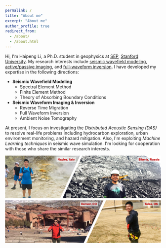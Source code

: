 ```yaml
---
permalink: /
title: "About me"
excerpt: "About me"
author_profile: true
redirect_from: 
  - /about/
  - /about.html
---
```


<!-- I obtained my M.S. degree in geophysics from the University of Science and Technology of China. Before that, I did my B.S. degree in geophysics at the China University of Petroleum (East China) and the University of Tulsa. 
-->

Hi, I'm Haipeng Li, a Ph.D. student in geophysics at [SEP](https://sep.sites.stanford.edu/), [Stanford University](https://www.stanford.edu/). My research interests include [seismic wavefield modeling](https://www.imagex.ltd/research/research-1/), [active/passive imaging](https://www.imagex.ltd/research/research-2/), and [full-waveform inversion](https://www.imagex.ltd/research/research-3/). I have developed my expertise in the following directions:

- **Seismic Wavefield Modeling** 
  - Spectral Element Method
  - Finite Element Method
  - Theory of Absorbing Boundary Conditions
- **Seismic Waveform Imaging & Inversion**
  -  Reverse Time Migration
  -  Full Waveform Inversion
  -  Ambient Noise Tomography

At present, I focus on investigating the *Distributed Acoustic Sensing (DAS)* to resolve real-life problems including hydrocarbon exploration, urban environment monitoring, and hazard mitigation. Also, I'm exploiting *Machine Learning techniques* in seismic wave simulation. I'm looking for cooperation with those who share the similar research interests.

![image](/images/Trips.png)